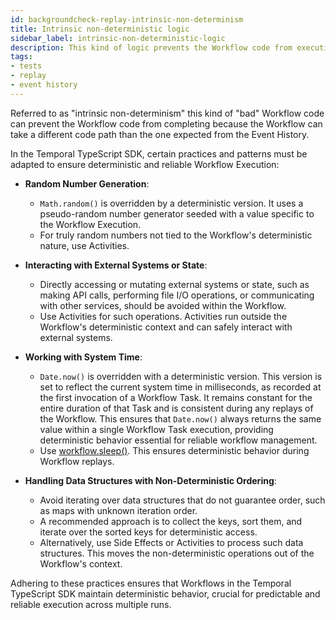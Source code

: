 ```yaml
---
id: backgroundcheck-replay-intrinsic-non-determinism
title: Intrinsic non-deterministic logic
sidebar_label: intrinsic-non-deterministic-logic
description: This kind of logic prevents the Workflow code from executing to completion because the Workflow can take a different code path than the one expected from the Event History.
tags:
- tests
- replay
- event history
---
```


Referred to as "intrinsic non-determinism" this kind of "bad" Workflow code can prevent the Workflow code from completing because the Workflow can take a different code path than the one expected from the Event History.

In the Temporal TypeScript SDK, certain practices and patterns must be adapted to ensure deterministic and reliable Workflow Execution:

- **Random Number Generation**:
  - `Math.random()` is overridden by a deterministic version. It uses a pseudo-random number generator seeded with a value specific to the Workflow Execution.
  - For truly random numbers not tied to the Workflow's deterministic nature, use Activities.

- **Interacting with External Systems or State**:
  - Directly accessing or mutating external systems or state, such as making API calls, performing file I/O operations, or communicating with other services, should be avoided within the Workflow.
  - Use Activities for such operations. Activities run outside the Workflow's deterministic context and can safely interact with external systems.

- **Working with System Time**:
  - `Date.now()` is overridden with a deterministic version.
    This version is set to reflect the current system time in milliseconds, as recorded at the first invocation of a Workflow Task.
    It remains constant for the entire duration of that Task and is consistent during any replays of the Workflow.
    This ensures that `Date.now()` always returns the same value within a single Workflow Task execution, providing deterministic behavior essential for reliable workflow management.
  - Use [workflow.sleep()](https://typescript.temporal.io/api/namespaces/workflow/#sleep). This ensures deterministic behavior during Workflow replays.

- **Handling Data Structures with Non-Deterministic Ordering**:
  - Avoid iterating over data structures that do not guarantee order, such as maps with unknown iteration order.
  - A recommended approach is to collect the keys, sort them, and iterate over the sorted keys for deterministic access.
  - Alternatively, use Side Effects or Activities to process such data structures. This moves the non-deterministic operations out of the Workflow's context.

Adhering to these practices ensures that Workflows in the Temporal TypeScript SDK maintain deterministic behavior, crucial for predictable and reliable execution across multiple runs.
